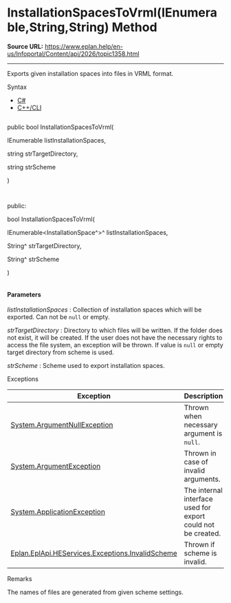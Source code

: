 # InstallationSpacesToVrml(IEnumerable<InstallationSpace>,String,String) Method

**Source URL:** https://www.eplan.help/en-us/Infoportal/Content/api/2026/topic1358.html

---

Exports given installation spaces into files in VRML format.

Syntax

- [C#](#i-syntax-CS)
- [C++/CLI](#i-syntax-CPP2005)

```
```
public bool InstallationSpacesToVrml( 

   IEnumerable<InstallationSpace> listInstallationSpaces,

   string strTargetDirectory,

   string strScheme

)
```
```

```
```
public:

bool InstallationSpacesToVrml( 

   IEnumerable<InstallationSpace^>^ listInstallationSpaces,

   String^ strTargetDirectory,

   String^ strScheme

)
```
```

#### Parameters

*listInstallationSpaces*
:   Collection of installation spaces which will be exported. Can not be `null` or empty.

*strTargetDirectory*
:   Directory to which files will be written. If the folder does not exist, it will be created. If the user does not have the necessary rights to access the file system, an exception will be thrown. If value is `null` or empty target directory from scheme is used.

*strScheme*
:   Scheme used to export installation spaces.

Exceptions

| Exception | Description |
| --- | --- |
| [System.ArgumentNullException](#) | Thrown when necessary argument is `null`. |
| [System.ArgumentException](#) | Thrown in case of invalid arguments. |
| [System.ApplicationException](#) | The internal interface used for export could not be created. |
| [Eplan.EplApi.HEServices.Exceptions.InvalidScheme](Eplan.EplApi.HEServicesu~Eplan.EplApi.HEServices.Exceptions.InvalidScheme.html) | Thrown if scheme is invalid. |

Remarks

The names of files are generated from given scheme settings.
